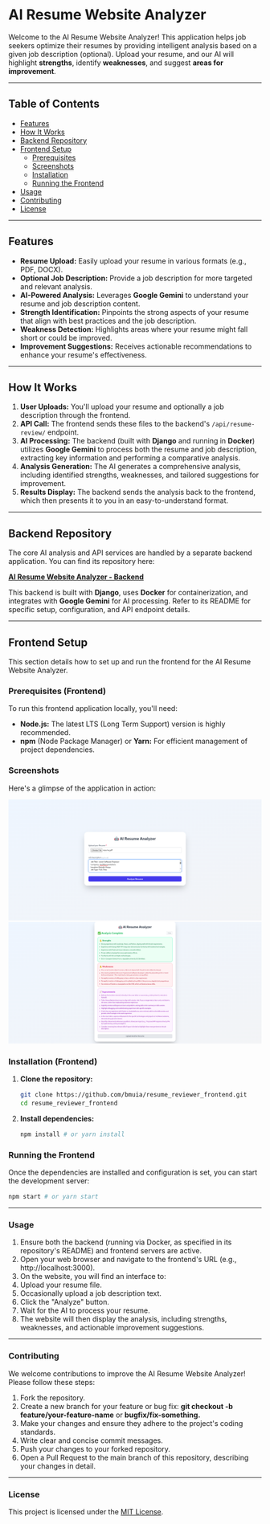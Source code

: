# AI Resume Website Analyzer

Welcome to the AI Resume Website Analyzer! This application helps job seekers optimize their resumes by providing intelligent analysis based on a given job description (optional). Upload your resume, and our AI will highlight **strengths**, identify **weaknesses**, and suggest **areas for improvement**.

---

## Table of Contents

* [Features](#features)
* [How It Works](#how-it-works)
* [Backend Repository](#backend-repository)
* [Frontend Setup](#frontend-setup)
    * [Prerequisites](#prerequisites-frontend)
    * [Screenshots](#screenshots)
    * [Installation](#installation-frontend)
    * [Running the Frontend](#running-the-frontend)
* [Usage](#usage)
* [Contributing](#contributing)
* [License](#license)

---

## Features

* **Resume Upload:** Easily upload your resume in various formats (e.g., PDF, DOCX).
* **Optional Job Description:** Provide a job description for more targeted and relevant analysis.
* **AI-Powered Analysis:** Leverages **Google Gemini** to understand your resume and job description content.
* **Strength Identification:** Pinpoints the strong aspects of your resume that align with best practices and the job description.
* **Weakness Detection:** Highlights areas where your resume might fall short or could be improved.
* **Improvement Suggestions:** Receives actionable recommendations to enhance your resume's effectiveness.

---

## How It Works

1.  **User Uploads:** You'll upload your resume and optionally a job description through the frontend.
2.  **API Call:** The frontend sends these files to the backend's `/api/resume-review/` endpoint.
3.  **AI Processing:** The backend (built with **Django** and running in **Docker**) utilizes **Google Gemini** to process both the resume and job description, extracting key information and performing a comparative analysis.
4.  **Analysis Generation:** The AI generates a comprehensive analysis, including identified strengths, weaknesses, and tailored suggestions for improvement.
5.  **Results Display:** The backend sends the analysis back to the frontend, which then presents it to you in an easy-to-understand format.

---

## Backend Repository

The core AI analysis and API services are handled by a separate backend application. You can find its repository here:

**[AI Resume Website Analyzer - Backend](https://github.com/bmuia/resume_reviewer_backend.git)**

This backend is built with **Django**, uses **Docker** for containerization, and integrates with **Google Gemini** for AI processing. Refer to its README for specific setup, configuration, and API endpoint details.

---

## Frontend Setup

This section details how to set up and run the frontend for the AI Resume Website Analyzer.

### Prerequisites (Frontend)

To run this frontend application locally, you'll need:

* **Node.js:** The latest LTS (Long Term Support) version is highly recommended.
* **npm** (Node Package Manager) or **Yarn:** For efficient management of project dependencies.

### Screenshots

Here's a glimpse of the application in action:

![App Screenshot](public/images/img.png)
![App Screenshot](public/images/img1.png)

### Installation (Frontend)

1.  **Clone the repository:**
    ```bash
    git clone https://github.com/bmuia/resume_reviewer_frontend.git
    cd resume_reviewer_frontend 
    ```
2.  **Install dependencies:**
    ```bash
    npm install # or yarn install
    ```

### Running the Frontend

Once the dependencies are installed and configuration is set, you can start the development server:

```bash
npm start # or yarn start
```
---

### Usage
1. Ensure both the backend (running via Docker, as specified in its repository's README) and frontend servers are active.
2. Open your web browser and navigate to the frontend's URL (e.g., http://localhost:3000).
3. On the website, you will find an interface to:
  1. Upload your resume file.
  2. Occasionally upload a job description text.
4. Click the "Analyze" button.
5. Wait for the AI to process your resume.
6. The website will then display the analysis, including strengths, weaknesses, and actionable improvement suggestions.

---

### Contributing
We welcome contributions to improve the AI Resume Website Analyzer! Please follow these steps:

1. Fork the repository.
2. Create a new branch for your feature or bug fix: **git checkout -b feature/your-feature-name** or **bugfix/fix-something.**
3. Make your changes and ensure they adhere to the project's coding standards.
4. Write clear and concise commit messages.
5. Push your changes to your forked repository.
6. Open a Pull Request to the main branch of this repository, describing your changes in detail.

---
### License
This project is licensed under the [MIT License](LICENSE).